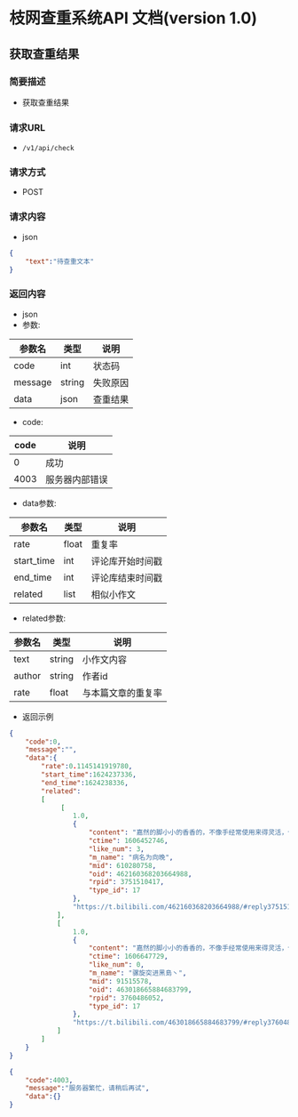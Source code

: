 # 枝网查重系统API 文档(version 1.0)

## 获取查重结果
### 简要描述
- 获取查重结果
### 请求URL
- `/v1/api/check`
### 请求方式
- POST
### 请求内容
- json
```json
{
    "text":"待查重文本"
}
```
### 返回内容
- json  
- 参数:  

|  参数名 | 类型  |  说明  |
|  ----  | ----  | ----  |
| code  | int | 状态码 |
| message  | string | 失败原因  |
| data  | json |  查重结果 |

- code:

|  code | 说明  |
|  ----  | ----  |
| 0  | 成功 |
| 4003 | 服务器内部错误 |

- data参数:

|  参数名 | 类型  |  说明  |
|  ----  | ----  | ----  |
| rate  | float | 重复率 |
| start_time  | int | 评论库开始时间戳|
| end_time  | int |  评论库结束时间戳 |
| related | list | 相似小作文 |

- related参数:  

|  参数名 | 类型  |  说明  |
|  ----  | ----  | ----  |
| text  | string | 小作文内容 |
| author  | string | 作者id |
| rate  | float | 与本篇文章的重复率 |

- 返回示例
```json
{
    "code":0,
    "message":"",
    "data":{
        "rate":0.1145141919780,
        "start_time":1624237336,
        "end_time":1624238336,
        "related":
        [
             [
                1.0,
                {
                    "content": "嘉然的脚小小的香香的，不像手经常使用来得灵活，但有一种独特的可爱的笨拙，嫩嫩的脚丫光滑细腻，凌莹剔透，看得见皮肤下面细细的血管与指甲之下粉白的月牙。再高冷的女生小脚也是敏感的害羞的，轻轻挠一挠，她就摇身一变成为娇滴滴的女孩，脚丫像是一把钥匙，轻轻掌握它就能打开女孩子的心灵。",
                    "ctime": 1606452746,
                    "like_num": 3,
                    "m_name": "病名为向晚",
                    "mid": 610280758,
                    "oid": 462160368203664988,
                    "rpid": 3751510417,
                    "type_id": 17
                },
                "https://t.bilibili.com/462160368203664988/#reply3751510417"
            ],
            [
                1.0,
                {
                    "content": "嘉然的脚小小的香香的，不像手经常使用来得灵活，但有一种独特的可爱的笨拙，嫩嫩的脚丫光滑细腻，凌莹剔透，看得见皮肤下面细细的血管与指甲之下粉白的月牙。再高冷的女生小脚也是敏感的害羞的，轻轻挠一挠，她就摇身一变成为娇滴滴的女孩，脚丫像是一把钥匙，轻轻掌握它就能打开女孩子的心灵。",
                    "ctime": 1606647729,
                    "like_num": 0,
                    "m_name": "骡旋突进黑島丶",
                    "mid": 91515578,
                    "oid": 463018665884683799,
                    "rpid": 3760486052,
                    "type_id": 17
                },
                "https://t.bilibili.com/463018665884683799/#reply3760486052"
            ]
        ]
    }
}
```
```json
{
    "code":4003,
    "message":"服务器繁忙，请稍后再试",
    "data":{}
}
```


